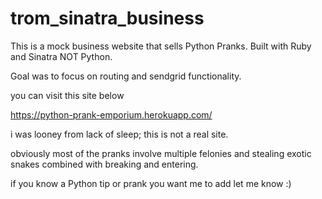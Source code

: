 # trom_sinatra_business

This is a mock business website that sells Python Pranks.  Built with Ruby and Sinatra NOT Python.

Goal was to focus on routing and sendgrid functionality.

you can visit this site below 

https://python-prank-emporium.herokuapp.com/

i was looney from lack of sleep; this is not a real site.

obviously most of the pranks involve multiple felonies and stealing exotic snakes combined with breaking and entering.

if you know a Python tip or prank you want me to add let me know :)
